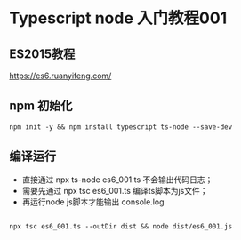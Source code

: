 # Typescript node 入门教程001

## ES2015教程

https://es6.ruanyifeng.com/

## npm 初始化
```
npm init -y && npm install typescript ts-node --save-dev
```

## 编译运行

- 直接通过 npx ts-node es6_001.ts 不会输出代码日志；
- 需要先通过 npx tsc es6_001.ts 编译ts脚本为js文件；
- 再运行node js脚本才能输出 console.log

```

npx tsc es6_001.ts --outDir dist && node dist/es6_001.js

```